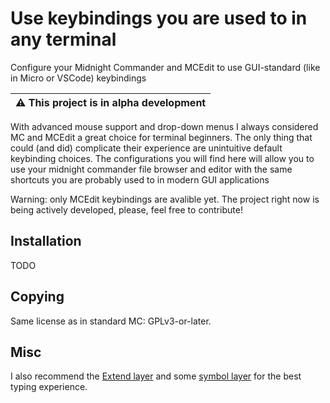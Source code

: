 # Use keybindings you are used to in any terminal
 Configure your Midnight Commander and MCEdit to use GUI-standard (like in Micro or VSCode) keybindings

| :warning: This project is in alpha development |
|------------------------------------------------|

With advanced mouse support and drop-down menus I always considered MC and MCEdit a great choice for terminal beginners. The only thing that could (and did) complicate their experience
 are unintuitive default keybinding choices. The configurations you will find here will allow you to use your midnight commander file browser and editor with the same shortcuts 
 you are probably used to in modern GUI applications

Warning: only MCEdit keybindings are avalible yet. The project right now is being actively developed, please, feel free to contribute!

## Installation

TODO

## Copying

Same license as in standard MC: GPLv3-or-later.

## Misc

I also recommend the [Extend layer](https://dreymar.colemak.org/layers-extend.html) and some [symbol layer](https://colemakmods.github.io/ergonomic-mods/symbols.html) for the best typing experience.

